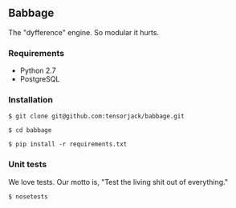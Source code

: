 ## Babbage

The "dyfference" engine.  So modular it hurts.

### Requirements

- Python 2.7 
- PostgreSQL

### Installation

    $ git clone git@github.com:tensorjack/babbage.git

    $ cd babbage

    $ pip install -r requirements.txt

### Unit tests

We love tests.  Our motto is, "Test the living shit out of everything."

    $ nosetests
